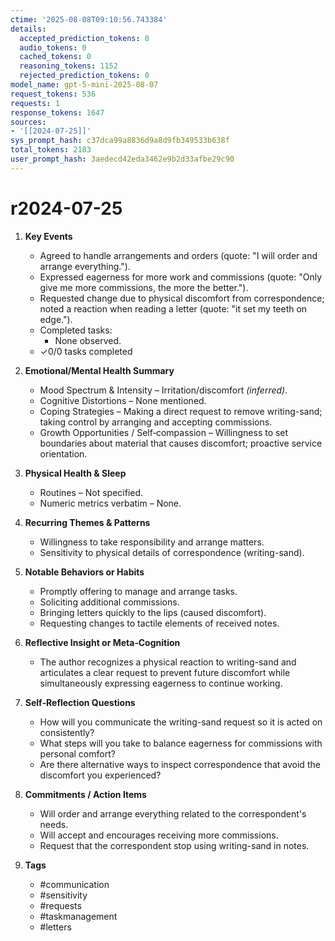 ```yaml
---
ctime: '2025-08-08T09:10:56.743384'
details:
  accepted_prediction_tokens: 0
  audio_tokens: 0
  cached_tokens: 0
  reasoning_tokens: 1152
  rejected_prediction_tokens: 0
model_name: gpt-5-mini-2025-08-07
request_tokens: 536
requests: 1
response_tokens: 1647
sources:
- '[[2024-07-25]]'
sys_prompt_hash: c37dca99a8836d9a8d9fb349533b638f
total_tokens: 2183
user_prompt_hash: 3aedecd42eda3462e9b2d33afbe29c90
---
```

# r2024-07-25

1. **Key Events**
   * Agreed to handle arrangements and orders (quote: "I will order and arrange everything.").
   * Expressed eagerness for more work and commissions (quote: "Only give me more commissions, the more the better.").
   * Requested change due to physical discomfort from correspondence; noted a reaction when reading a letter (quote: "it set my teeth on edge.").
   * Completed tasks:
     - None observed.
   * ✓0/0 tasks completed

2. **Emotional/Mental Health Summary**
   * Mood Spectrum & Intensity – Irritation/discomfort *(inferred)*.
   * Cognitive Distortions – None mentioned.
   * Coping Strategies – Making a direct request to remove writing-sand; taking control by arranging and accepting commissions.
   * Growth Opportunities / Self‑compassion – Willingness to set boundaries about material that causes discomfort; proactive service orientation.

3. **Physical Health & Sleep**
   * Routines – Not specified.
   * Numeric metrics verbatim – None.

4. **Recurring Themes & Patterns**
   * Willingness to take responsibility and arrange matters.
   * Sensitivity to physical details of correspondence (writing-sand).

5. **Notable Behaviors or Habits**
   * Promptly offering to manage and arrange tasks.
   * Soliciting additional commissions.
   * Bringing letters quickly to the lips (caused discomfort).
   * Requesting changes to tactile elements of received notes.

6. **Reflective Insight or Meta‑Cognition**
   * The author recognizes a physical reaction to writing-sand and articulates a clear request to prevent future discomfort while simultaneously expressing eagerness to continue working.

7. **Self‑Reflection Questions**
   * How will you communicate the writing-sand request so it is acted on consistently?
   * What steps will you take to balance eagerness for commissions with personal comfort?
   * Are there alternative ways to inspect correspondence that avoid the discomfort you experienced?

8. **Commitments / Action Items**
   * Will order and arrange everything related to the correspondent's needs.
   * Will accept and encourages receiving more commissions.
   * Request that the correspondent stop using writing-sand in notes.

9. **Tags**
   * #communication
   * #sensitivity
   * #requests
   * #taskmanagement
   * #letters